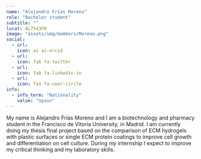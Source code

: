 ```yaml
---
name: "Alejandro Frías Moreno"
role: "Bachelor student"
subtitle: ""
lucat: AL7543FR
image: "assets/img/members/Moreno.png"
social:
  - url: 
    icon: ai ai-orcid
  - url: 
    icon: fab fa-twitter
  - url: 
    icon: fab fa-linkedin-in
  - url: 
    icon: fas fa-user-circle
info:
  - info_term: "Nationality"
    value: "Spain"
---
```

My name is Alejandro Frías Moreno and I am a biotechnology and pharmacy student in the Francisco de Vitoria University, in Madrid. I am currently doing my thesis final project based on the comparison of ECM hydrogels with plastic surfaces or single ECM protein coatings to improve cell growth and differentiation on cell culture. During my internship I expect to improve my critical thinking and my laboratory skills.
